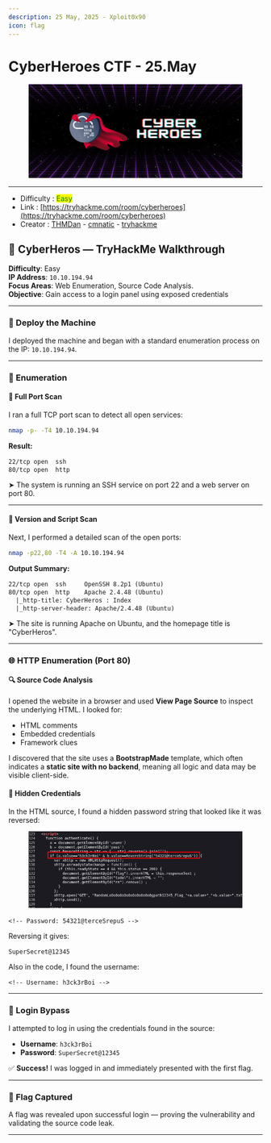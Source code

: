 ```yaml
---
description: 25 May, 2025 - Xploit0x90
icon: flag
---
```


# CyberHeroes CTF - 25.May

<figure><img src="../.gitbook/assets/qweqweqwe.png" alt=""><figcaption></figcaption></figure>

***

* Difficulty : <mark style="color:green;">Easy</mark>
* Link : [https://tryhackme.com/room/cyberheroes](https://tryhackme.com/room/cyberheroes)
* Creator : [THMDan](https://tryhackme.com/p/THMDan) -  [cmnatic](https://tryhackme.com/p/cmnatic)  -  [tryhackme](https://tryhackme.com/p/tryhackme)

## 🧠 CyberHeros — TryHackMe Walkthrough

**Difficulty**: Easy\
**IP Address**: `10.10.194.94`\
**Focus Areas**: Web Enumeration, Source Code Analysis.\
**Objective**: Gain access to a login panel using exposed credentials

***

### 🚀 Deploy the Machine

I deployed the machine and began with a standard enumeration process on the IP: `10.10.194.94`.

***

### 🔎 Enumeration

#### 🔹 Full Port Scan

I ran a full TCP port scan to detect all open services:

```bash
nmap -p- -T4 10.10.194.94
```

**Result:**

```
22/tcp open  ssh
80/tcp open  http
```

➤ The system is running an SSH service on port 22 and a web server on port 80.

***

#### 🔹 Version and Script Scan

Next, I performed a detailed scan of the open ports:

```bash
nmap -p22,80 -T4 -A 10.10.194.94
```

**Output Summary:**

```
22/tcp open  ssh     OpenSSH 8.2p1 (Ubuntu)
80/tcp open  http    Apache 2.4.48 (Ubuntu)
  |_http-title: CyberHeros : Index
  |_http-server-header: Apache/2.4.48 (Ubuntu)
```

➤ The site is running Apache on Ubuntu, and the homepage title is "CyberHeros".

***

### 🌐 HTTP Enumeration (Port 80)

#### 🔍 Source Code Analysis

I opened the website in a browser and used **View Page Source** to inspect the underlying HTML. I looked for:

* HTML comments
* Embedded credentials
* Framework clues

I discovered that the site uses a **BootstrapMade** template, which often indicates a **static site with no backend**, meaning all logic and data may be visible client-side.

#### 🔑 Hidden Credentials

In the HTML source, I found a hidden password string that looked like it was reversed:

<div align="left"><figure><img src="../.gitbook/assets/qqqqq.png" alt=""><figcaption></figcaption></figure></div>

```
<!-- Password: 54321@terceSrepuS -->
```

Reversing it gives:

```
SuperSecret@12345
```

Also in the code, I found the username:

```
<!-- Username: h3ck3rBoi -->
```

***

### 🔐 Login Bypass

I attempted to log in using the credentials found in the source:

* **Username**: `h3ck3rBoi`
* **Password**: `SuperSecret@12345`

✅ **Success!** I was logged in and immediately presented with the first flag.

***

### 🎯 Flag Captured

A flag was revealed upon successful login — proving the vulnerability and validating the source code leak.

***
